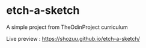 # etch-a-sketch
A simple project from TheOdinProject curriculum

Live preview : https://shozuu.github.io/etch-a-sketch/
